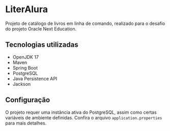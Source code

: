 # LiterAlura

Projeto de catálogo de livros em linha de comando, realizado para o desafio do projeto Oracle Next Education.

## Tecnologias utilizadas

- OpenJDK 17
- Maven
- Spring Boot
- PostgreSQL
- Java Persistence API
- Jackson

## Configuração

O projeto requer uma instância ativa do PostgreSQL, assim como certas variáveis de ambiente definidas.
Confira o arquivo `application.properties` para mais detalhes.